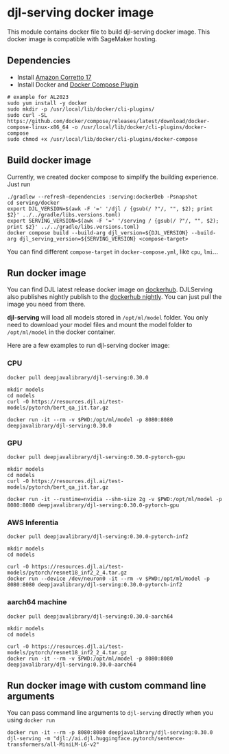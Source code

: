 # djl-serving docker image

This module contains docker file to build djl-serving docker image. This docker image
is compatible with SageMaker hosting.

## Dependencies
* Install [Amazon Corretto 17](https://docs.aws.amazon.com/corretto/latest/corretto-17-ug/generic-linux-install.html#rpm-linux-install-instruct) 
* Install Docker and [Docker Compose Plugin](https://docs.docker.com/compose/install/linux/#install-the-plugin-manually)
```
# example for AL2023
sudo yum install -y docker
sudo mkdir -p /usr/local/lib/docker/cli-plugins/
sudo curl -SL https://github.com/docker/compose/releases/latest/download/docker-compose-linux-x86_64 -o /usr/local/lib/docker/cli-plugins/docker-compose
sudo chmod +x /usr/local/lib/docker/cli-plugins/docker-compose
```


## Build docker image

Currently, we created docker compose to simplify the building experience. Just run

```shell
./gradlew --refresh-dependencies :serving:dockerDeb -Psnapshot
cd serving/docker
export DJL_VERSION=$(awk -F '=' '/djl / {gsub(/ ?"/, "", $2); print $2}' ../../gradle/libs.versions.toml)
export SERVING_VERSION=$(awk -F '=' '/serving / {gsub(/ ?"/, "", $2); print $2}' ../../gradle/libs.versions.toml)
docker compose build --build-arg djl_version=${DJL_VERSION} --build-arg djl_serving_version=${SERVING_VERSION} <compose-target>
```

You can find different `compose-target` in `docker-compose.yml`, like `cpu`, `lmi`...

## Run docker image

You can find DJL latest release docker image on [dockerhub](https://hub.docker.com/r/deepjavalibrary/djl-serving/tags?page=1&name=0.30.0).
DJLServing also publishes nightly publish to the [dockerhub nightly](https://hub.docker.com/r/deepjavalibrary/djl-serving/tags?page=1&name=nightly).
You can just pull the image you need from there.

**djl-serving** will load all models stored in `/opt/ml/model` folder. You only need to
download your model files and mount the model folder to `/opt/ml/model` in the docker container.

Here are a few examples to run djl-serving docker image:

### CPU

```shell
docker pull deepjavalibrary/djl-serving:0.30.0

mkdir models
cd models
curl -O https://resources.djl.ai/test-models/pytorch/bert_qa_jit.tar.gz

docker run -it --rm -v $PWD:/opt/ml/model -p 8080:8080 deepjavalibrary/djl-serving:0.30.0
```

### GPU

```shell
docker pull deepjavalibrary/djl-serving:0.30.0-pytorch-gpu

mkdir models
cd models
curl -O https://resources.djl.ai/test-models/pytorch/bert_qa_jit.tar.gz

docker run -it --runtime=nvidia --shm-size 2g -v $PWD:/opt/ml/model -p 8080:8080 deepjavalibrary/djl-serving:0.30.0-pytorch-gpu
```

### AWS Inferentia

```shell
docker pull deepjavalibrary/djl-serving:0.30.0-pytorch-inf2

mkdir models
cd models

curl -O https://resources.djl.ai/test-models/pytorch/resnet18_inf2_2_4.tar.gz
docker run --device /dev/neuron0 -it --rm -v $PWD:/opt/ml/model -p 8080:8080 deepjavalibrary/djl-serving:0.30.0-pytorch-inf2
```

### aarch64 machine

```shell
docker pull deepjavalibrary/djl-serving:0.30.0-aarch64

mkdir models
cd models

curl -O https://resources.djl.ai/test-models/pytorch/resnet18_inf2_2_4.tar.gz
docker run -it --rm -v $PWD:/opt/ml/model -p 8080:8080 deepjavalibrary/djl-serving:0.30.0-aarch64
```

## Run docker image with custom command line arguments

You can pass command line arguments to `djl-serving` directly when you using `docker run`

```
docker run -it --rm -p 8080:8080 deepjavalibrary/djl-serving:0.30.0 djl-serving -m "djl://ai.djl.huggingface.pytorch/sentence-transformers/all-MiniLM-L6-v2"
```
